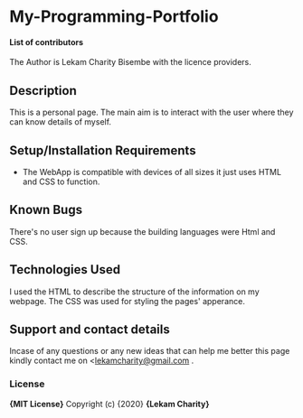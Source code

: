 # My-Programming-Portfolio

#### **List of contributors**
The Author is Lekam Charity Bisembe with the licence providers.

## Description
This is a personal page. The main aim is to interact with the user where they can know details of myself.

## Setup/Installation Requirements
* The WebApp is compatible with devices of all sizes 
  it just uses HTML and CSS to function.
## Known Bugs
There's no user sign up because the building languages were Html and CSS.

## Technologies Used
I used the HTML to describe the structure of the information on my webpage. The CSS was used for styling the pages' apperance.

## Support and contact details
Incase of any questions or any new ideas that can help me better this page kindly contact me on <lekamcharity@gmail.com .

### License
**{MIT License}**
Copyright (c) {2020} **{Lekam Charity}**